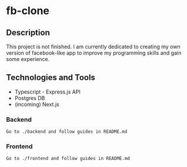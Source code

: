 
# fb-clone

## Description
This project is not finished. 
I am currently dedicated to creating my own version of facebook-like app to improve my programming skills and gain some experience.
## Technologies and Tools
 - Typescript - Express.js API
 -  Postgres DB
 - (incoming) Next.js 
### Backend

    Go to ./backend and follow guides in README.md

### Frontend

    Go to ./frontend and follow guides in README.md
